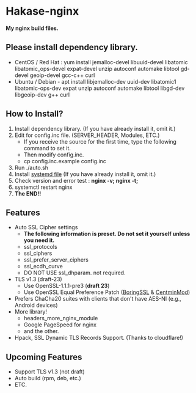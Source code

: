 # Hakase-nginx
**My nginx build files.**

## Please install dependency library.
- CentOS / Red Hat : yum install jemalloc-devel libuuid-devel libatomic libatomic_ops-devel expat-devel unzip autoconf automake libtool gd-devel geoip-devel gcc-c++ curl
- Ubuntu / Debian - apt install libjemalloc-dev uuid-dev libatomic1 libatomic-ops-dev expat unzip autoconf automake libtool libgd-dev libgeoip-dev g++ curl

## How to Install?
1. Install dependency library. (If you have already install it, omit it.)
2. Edit for config.inc file. (SERVER_HEADER, Modules, ETC.)
    - If you receive the source for the first time, type the following command to set it.
    - Then modify config.inc.
    - cp config.inc.example config.inc
3. Run ./auto.sh
4. Install [systemd file](https://www.nginx.com/resources/wiki/start/topics/examples/systemd/) (If you have already install it, omit it.)
5. Check version and error test : **nginx -v; nginx -t;**
5. systemctl restart nginx
6. **The END!!**

## Features
- Auto SSL Cipher settings
    - **The following information is preset. Do not set it yourself unless you need it.**
    - ssl_protocols
    - ssl_ciphers
    - ssl_prefer_server_ciphers
    - ssl_ecdh_curve
    - DO NOT USE ssl_dhparam. not required.
- TLS v1.3 (draft-23)
    - Use OpenSSL-1.1.1-pre3 (**draft 23**)
    - Use OpenSSL Equal Preference Patch ([BoringSSL](https://github.com/google/boringssl) & [CentminMod](https://centminmod.com/))
- Prefers ChaCha20 suites with clients that don't have AES-NI (e.g., Android devices)	
- More library!
    - headers_more_nginx_module
    - Google PageSpeed for nginx
    - and the other.
- Hpack, SSL Dynamic TLS Records Support. (Thanks to cloudflare!)

## Upcoming Features
- Support TLS v1.3 (not draft)
- Auto build (rpm, deb, etc.)
- ETC.
